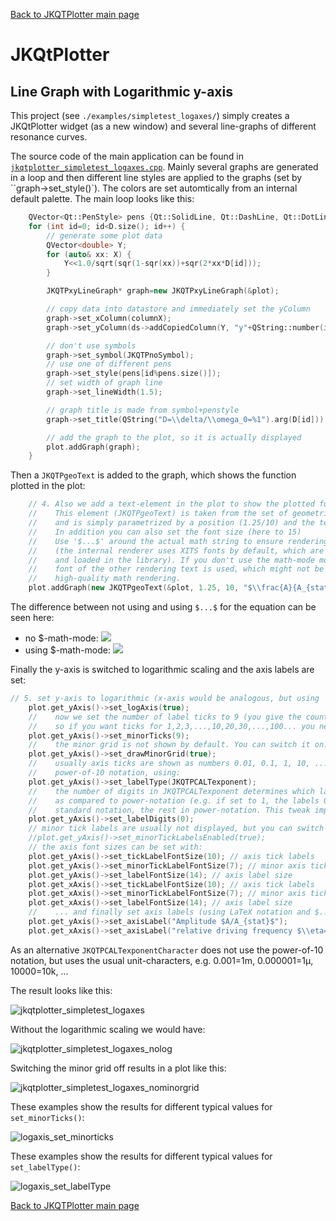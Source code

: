[Back to JKQTPlotter main page](https://github.com/jkriege2/JKQtPlotter/)

# JKQtPlotter

## Line Graph with Logarithmic y-axis
This project (see `./examples/simpletest_logaxes/`) simply creates a JKQtPlotter widget (as a new window) and several line-graphs of different resonance curves. 

The source code of the main application can be found in  [`jkqtplotter_simpletest_logaxes.cpp`](https://github.com/jkriege2/JKQtPlotter/blob/master/examples/simpletest_logaxes/jkqtplotter_simpletest_logaxes.cpp). Mainly several graphs are generated in a loop and then different line styles are applied to the graphs (set by ``graph->set_style()`). The colors are set automtically from an internal default palette. The main loop looks like this:

```c++
	QVector<Qt::PenStyle> pens {Qt::SolidLine, Qt::DashLine, Qt::DotLine, Qt::DashDotLine, Qt::DashDotDotLine };
    for (int id=0; id<D.size(); id++) {
        // generate some plot data
        QVector<double> Y;
        for (auto& xx: X) {
            Y<<1.0/sqrt(sqr(1-sqr(xx))+sqr(2*xx*D[id]));
        }

        JKQTPxyLineGraph* graph=new JKQTPxyLineGraph(&plot);

        // copy data into datastore and immediately set the yColumn
        graph->set_xColumn(columnX);
        graph->set_yColumn(ds->addCopiedColumn(Y, "y"+QString::number(id)));

        // don't use symbols
        graph->set_symbol(JKQTPnoSymbol);
        // use one of different pens
        graph->set_style(pens[id%pens.size()]);
        // set width of graph line
        graph->set_lineWidth(1.5);

        // graph title is made from symbol+penstyle
        graph->set_title(QString("D=\\delta/\\omega_0=%1").arg(D[id]));

        // add the graph to the plot, so it is actually displayed
        plot.addGraph(graph);
    }
```

Then a `JKQTPgeoText` is added to the graph, which shows the function plotted in the plot:
```c++
    // 4. Also we add a text-element in the plot to show the plotted function
    //    This element (JKQTPgeoText) is taken from the set of geometric elements
    //    and is simply parametrized by a position (1.25/10) and the text to display.
    //    In addition you can also set the font size (here to 15)
    //    Use '$...$' around the actual math string to ensure rendering with a math font
    //    (the internal renderer uses XITS fonts by default, which are free and auto-distributed
    //    and loaded in the library). If you don't use the math-mode modifiers, the default 
    //    font of the other rendering text is used, which might not be suitable for
    //    high-quality math rendering.
    plot.addGraph(new JKQTPgeoText(&plot, 1.25, 10, "$\\frac{A}{A_{stat}}=\\frac{1}{\\sqrt{\\left(1-\\eta^2\\right)^2+\\left(2{\\eta}D\\right)^2}}$", 15));
```
The difference between not using and using `$...$` for the equation can be seen here:
- no $-math-mode: ![](https://raw.githubusercontent.com/jkriege2/JKQtPlotter/master/screenshots/jkqtplotter_simpletest_logaxes_lowqmathrendering.png)   
- using $-math-mode: ![](https://raw.githubusercontent.com/jkriege2/JKQtPlotter/master/screenshots/jkqtplotter_simpletest_logaxes_highqmathrendering.png)

Finally the y-axis is switched to logarithmic scaling and the axis labels are set:
```c++
// 5. set y-axis to logarithmic (x-axis would be analogous, but using `plot.get_xAxis()`)
    plot.get_yAxis()->set_logAxis(true);
    //    now we set the number of label ticks to 9 (you give the count if minor between two majors,
    //    so if you want ticks for 1,2,3,...,10,20,30,...,100... you need to use 9:
    plot.get_yAxis()->set_minorTicks(9);
    //    the minor grid is not shown by default. You can switch it on:
    plot.get_yAxis()->set_drawMinorGrid(true);
    //    usually axis ticks are shown as numbers 0.01, 0.1, 1, 10, ... You can also force the scientific
    //    power-of-10 notation, using:
    plot.get_yAxis()->set_labelType(JKQTPCALTexponent);
    //    the number of digits in JKQTPCALTexponent determines which labels are drawn in standard-notation,
    //    as compared to power-notation (e.g. if set to 1, the labels 0.1=10^{-1}, 1, 10 are shown in
    //    standard notation, the rest in power-notation. This tweak improves readability)
    plot.get_yAxis()->set_labelDigits(0);
    // minor tick labels are usually not displayed, but you can switch them on, using
    //plot.get_yAxis()->set_minorTickLabelsEnabled(true);
    // the axis font sizes can be set with:
    plot.get_yAxis()->set_tickLabelFontSize(10); // axis tick labels
    plot.get_yAxis()->set_minorTickLabelFontSize(7); // minor axis tick labels
    plot.get_yAxis()->set_labelFontSize(14); // axis label size
    plot.get_xAxis()->set_tickLabelFontSize(10); // axis tick labels
    plot.get_xAxis()->set_minorTickLabelFontSize(7); // minor axis tick labels
    plot.get_xAxis()->set_labelFontSize(14); // axis label size
    //    ... and finally set axis labels (using LaTeX notation and $...$ to improve rendering)
    plot.get_yAxis()->set_axisLabel("Amplitude $A/A_{stat}$");
    plot.get_xAxis()->set_axisLabel("relative driving frequency $\\eta=\\omega/\\omega_0$");
```

As an alternative `JKQTPCALTexponentCharacter` does not use the power-of-10 notation, but uses the usual unit-characters, e.g. 0.001=1m, 0.000001=1µ, 10000=10k, ...

The result looks like this:

![jkqtplotter_simpletest_logaxes](https://raw.githubusercontent.com/jkriege2/JKQtPlotter/master/screenshots/jkqtplotter_simpletest_logaxes.png)

Without the logarithmic scaling we would have:

![jkqtplotter_simpletest_logaxes_nolog](https://raw.githubusercontent.com/jkriege2/JKQtPlotter/master/screenshots/jkqtplotter_simpletest_logaxes_nolog.png)

Switching the minor grid off results in a plot like this:

![jkqtplotter_simpletest_logaxes_nominorgrid](https://raw.githubusercontent.com/jkriege2/JKQtPlotter/master/screenshots/jkqtplotter_simpletest_logaxes_nominorgrid.png)

These examples show the results for different typical values for `set_minorTicks()`:

![logaxis_set_minorticks](https://raw.githubusercontent.com/jkriege2/JKQtPlotter/master/screenshots/logaxis_set_minorticks.png)

These examples show the results for different typical values for `set_labelType()`:

![logaxis_set_labelType](https://raw.githubusercontent.com/jkriege2/JKQtPlotter/master/screenshots/logaxis_set_labelType.png)


[Back to JKQTPlotter main page](https://github.com/jkriege2/JKQtPlotter/)
